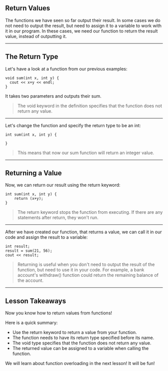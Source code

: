 Return Values
---
The functions we have seen so far output their result.
In some cases we do not need to output the result, but need to assign it to a variable to work with it in our program.
In these cases, we need our function to return the result value, instead of outputting it. 

---

The Return Type
---
Let's have a look at a function from our previous examples:
```
void sum(int x, int y) {
  cout << x+y << endl;
}
```
It takes two parameters and outputs their sum.

>  The void keyword in the definition specifies that the function does not return any value.
---
Let's change the function and specify the return type to be an int:
```
int sum(int x, int y) {
    
}
```
> This means that now our sum function will return an integer value.
---
Returning a Value
---
Now, we can return our result using the return keyword:
```
int sum(int x, int y) {
    return (x+y);
}
```
> The return keyword stops the function from executing. If there are any statements after return, they won't run.
---
After we have created our function, that returns a value, we can call it in our code and assign the result to a variable:
```
int result;
result = sum(21, 56);
cout << result;
```
> Returning is useful when you don't need to output the result of the function, but need to use it in your code.
For example, a bank account's withdraw() function could return the remaining balance of the account.
---
Lesson Takeaways
---
Now you know how to return values from functions!

Here is a quick summary:

- Use the return keyword to return a value from your function.
- The function needs to have its return type specified before its name.
- The void type specifies that the function does not return any value.
- The returned value can be assigned to a variable when calling the function.

We will learn about function overloading in the next lesson! It will be fun!